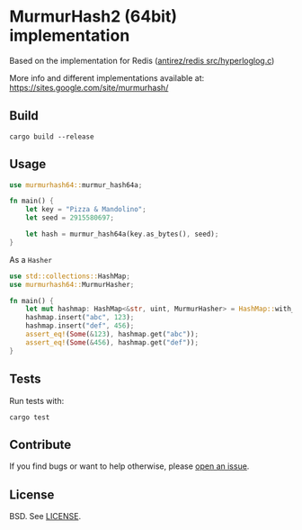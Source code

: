 # MurmurHash2 (64bit) implementation

Based on the implementation for Redis
([antirez/redis src/hyperloglog.c](https://github.com/antirez/redis/blob/93eed9ae0163e328c33b16ab9ea3c4fbe0f98674/src/hyperloglog.c#L390-L439))

More info and different implementations available at:
<https://sites.google.com/site/murmurhash/>

## Build

```
cargo build --release
```

## Usage

```rust
use murmurhash64::murmur_hash64a;

fn main() {
    let key = "Pizza & Mandolino";
    let seed = 2915580697;

    let hash = murmur_hash64a(key.as_bytes(), seed);
}

```

As a `Hasher`

```rust
use std::collections::HashMap;
use murmurhash64::MurmurHasher;

fn main() {
    let mut hashmap: HashMap<&str, uint, MurmurHasher> = HashMap::with_hasher(MurmurHasher::new());
    hashmap.insert("abc", 123);
    hashmap.insert("def", 456);
    assert_eq!(Some(&123), hashmap.get("abc"));
    assert_eq!(Some(&456), hashmap.get("def"));
}
```

## Tests

Run tests with:

```
cargo test
```

## Contribute

If you find bugs or want to help otherwise, please [open an issue](https://github.com/badboy/murmurhash64-rs/issues).

## License

BSD. See [LICENSE](LICENSE).  
